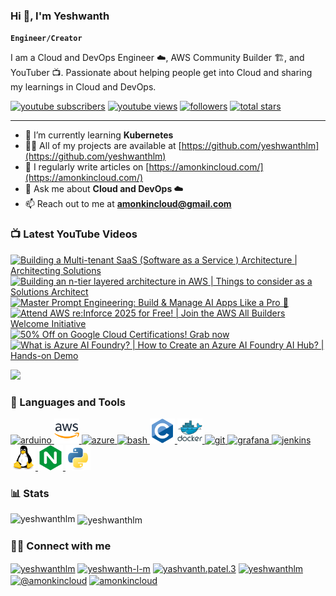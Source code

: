 ### Hi 👋, I'm Yeshwanth

**`Engineer/Creator`**

I am a Cloud and DevOps Engineer ☁️, AWS Community Builder 🏗️, and YouTuber 📺. Passionate about helping people get into Cloud and sharing my learnings in Cloud and DevOps.

   <p align="left">
      <a href="https://www.youtube.com/c/amonkincloud?sub_confirmation=1">
         <img alt="youtube subscribers" title="Subscribe to my YouTube channel" src="https://custom-icon-badges.demolab.com/youtube/channel/subscribers/UCwhERUcuzUCwr8x8mQ8zrcw?color=%23E05D44&label=SUBSCRIBE&logo=video&logoColor=white&style=for-the-badge&labelColor=CE4630"/></a> 
      <a href="https://www.youtube.com/c/amonkincloud">
         <img alt="youtube views" title="YouTube views" src="https://custom-icon-badges.demolab.com/youtube/channel/views/UCwhERUcuzUCwr8x8mQ8zrcw?color=%23E1AD0E&logo=eye&logoColor=white&style=for-the-badge&labelColor=C79600"/></a> 
      <a href="https://github.com/yeshwanthlm?tab=followers">
         <img alt="followers" title="Follow me on Github" src="https://custom-icon-badges.demolab.com/github/followers/yeshwanthlm?color=236ad3&labelColor=1155ba&style=for-the-badge&logo=person-add&label=Follow&logoColor=white"/></a>
      <a href="https://github.com/yeshwanthlm?tab=repositories&sort=stargazers">
         <img alt="total stars" title="Total stars on GitHub" src="https://custom-icon-badges.demolab.com/github/stars/yeshwanthlm?color=55960c&style=for-the-badge&labelColor=488207&logo=star"/></a>
   </p>

---

- 🌱 I’m currently learning **Kubernetes**
- 👨‍💻 All of my projects are available at [https://github.com/yeshwanthlm](https://github.com/yeshwanthlm)
- 📝 I regularly write articles on [https://amonkincloud.com/](https://amonkincloud.com/)
- 💬 Ask me about **Cloud and DevOps ☁️**
- 📫 Reach out to me at **amonkincloud@gmail.com**


### 📺 Latest YouTube Videos

<!-- BEGIN YOUTUBE-CARDS -->
[![Building a Multi-tenant SaaS (Software as a Service ) Architecture | Architecting Solutions](https://ytcards.demolab.com/?id=nMRCiHb2T70&title=Building+a+Multi-tenant+SaaS+%28Software+as+a+Service+%29+Architecture+%7C+Architecting+Solutions&lang=en&timestamp=1746191243&background_color=%230d1117&title_color=%23ffffff&stats_color=%23dedede&max_title_lines=1&width=250&border_radius=5 "Building a Multi-tenant SaaS (Software as a Service ) Architecture | Architecting Solutions")](https://www.youtube.com/watch?v=nMRCiHb2T70)
[![Building an n-tier layered architecture in AWS | Things to consider as a Solutions Architect](https://ytcards.demolab.com/?id=0Ozbe6XLQpk&title=Building+an+n-tier+layered+architecture+in+AWS+%7C+Things+to+consider+as+a+Solutions+Architect&lang=en&timestamp=1746102600&background_color=%230d1117&title_color=%23ffffff&stats_color=%23dedede&max_title_lines=1&width=250&border_radius=5 "Building an n-tier layered architecture in AWS | Things to consider as a Solutions Architect")](https://www.youtube.com/watch?v=0Ozbe6XLQpk)
[![Master Prompt Engineering: Build & Manage AI Apps Like a Pro 🚀](https://ytcards.demolab.com/?id=rjtnUItvZEY&title=Master+Prompt+Engineering%3A+Build+%26+Manage+AI+Apps+Like+a+Pro+%F0%9F%9A%80&lang=en&timestamp=1745238666&background_color=%230d1117&title_color=%23ffffff&stats_color=%23dedede&max_title_lines=1&width=250&border_radius=5 "Master Prompt Engineering: Build & Manage AI Apps Like a Pro 🚀")](https://www.youtube.com/watch?v=rjtnUItvZEY)
[![Attend AWS re:Inforce 2025 for Free! | Join the AWS All Builders Welcome Initiative](https://ytcards.demolab.com/?id=fak6FltY1Vo&title=Attend+AWS+re%3AInforce+2025+for+Free%21+%7C+Join+the+AWS+All+Builders+Welcome+Initiative&lang=en&timestamp=1743597041&background_color=%230d1117&title_color=%23ffffff&stats_color=%23dedede&max_title_lines=1&width=250&border_radius=5 "Attend AWS re:Inforce 2025 for Free! | Join the AWS All Builders Welcome Initiative")](https://www.youtube.com/watch?v=fak6FltY1Vo)
[![50% Off on Google Cloud Certifications! Grab now](https://ytcards.demolab.com/?id=BJg9Ad9LCFw&title=50%25+Off+on+Google+Cloud+Certifications%21+Grab+now&lang=en&timestamp=1740589950&background_color=%230d1117&title_color=%23ffffff&stats_color=%23dedede&max_title_lines=1&width=250&border_radius=5 "50% Off on Google Cloud Certifications! Grab now")](https://www.youtube.com/watch?v=BJg9Ad9LCFw)
[![What is Azure AI Foundry? | How to Create an Azure AI Foundry AI Hub? | Hands-on Demo](https://ytcards.demolab.com/?id=GJWhEQVy4sM&title=What+is+Azure+AI+Foundry%3F+%7C+How+to+Create+an+Azure+AI+Foundry+AI+Hub%3F+%7C+Hands-on+Demo&lang=en&timestamp=1737376219&background_color=%230d1117&title_color=%23ffffff&stats_color=%23dedede&max_title_lines=1&width=250&border_radius=5 "What is Azure AI Foundry? | How to Create an Azure AI Foundry AI Hub? | Hands-on Demo")](https://www.youtube.com/watch?v=GJWhEQVy4sM)
<!-- END YOUTUBE-CARDS -->

[<img src="https://custom-icon-badges.demolab.com/badge/-Subscribe%20For%20More-red?style=for-the-badge&logo=video&logoColor=white"/>](https://www.youtube.com/c/amonkincloud?sub_confirmation=1)

### 🧰 Languages and Tools

<p align="left"> <a href="https://www.arduino.cc/" target="_blank" rel="noreferrer"> <img src="https://cdn.worldvectorlogo.com/logos/arduino-1.svg" alt="arduino" width="40" height="40"/> </a> <a href="https://aws.amazon.com" target="_blank" rel="noreferrer"> <img src="https://raw.githubusercontent.com/devicons/devicon/master/icons/amazonwebservices/amazonwebservices-original-wordmark.svg" alt="aws" width="40" height="40"/> </a> <a href="https://azure.microsoft.com/en-in/" target="_blank" rel="noreferrer"> <img src="https://www.vectorlogo.zone/logos/microsoft_azure/microsoft_azure-icon.svg" alt="azure" width="40" height="40"/> </a> <a href="https://www.gnu.org/software/bash/" target="_blank" rel="noreferrer"> <img src="https://www.vectorlogo.zone/logos/gnu_bash/gnu_bash-icon.svg" alt="bash" width="40" height="40"/> </a> <a href="https://www.cprogramming.com/" target="_blank" rel="noreferrer"> <img src="https://raw.githubusercontent.com/devicons/devicon/master/icons/c/c-original.svg" alt="c" width="40" height="40"/> </a> <a href="https://www.docker.com/" target="_blank" rel="noreferrer"> <img src="https://raw.githubusercontent.com/devicons/devicon/master/icons/docker/docker-original-wordmark.svg" alt="docker" width="40" height="40"/> </a> <a href="https://git-scm.com/" target="_blank" rel="noreferrer"> <img src="https://www.vectorlogo.zone/logos/git-scm/git-scm-icon.svg" alt="git" width="40" height="40"/> </a> <a href="https://grafana.com" target="_blank" rel="noreferrer"> <img src="https://www.vectorlogo.zone/logos/grafana/grafana-icon.svg" alt="grafana" width="40" height="40"/> </a> <a href="https://www.jenkins.io" target="_blank" rel="noreferrer"> <img src="https://www.vectorlogo.zone/logos/jenkins/jenkins-icon.svg" alt="jenkins" width="40" height="40"/> </a> <a href="https://www.linux.org/" target="_blank" rel="noreferrer"> <img src="https://raw.githubusercontent.com/devicons/devicon/master/icons/linux/linux-original.svg" alt="linux" width="40" height="40"/> </a> <a href="https://www.nginx.com" target="_blank" rel="noreferrer"> <img src="https://raw.githubusercontent.com/devicons/devicon/master/icons/nginx/nginx-original.svg" alt="nginx" width="40" height="40"/> </a> <a href="https://www.python.org" target="_blank" rel="noreferrer"> <img src="https://raw.githubusercontent.com/devicons/devicon/master/icons/python/python-original.svg" alt="python" width="40" height="40"/> </a> </p>

### 📊 Stats
<p><img align="left" src="https://github-readme-stats.vercel.app/api/top-langs?username=yeshwanthlm&show_icons=true&locale=en&layout=compact" alt="yeshwanthlm" /></p>

<p>&nbsp;<img align="center" src="https://github-readme-stats.vercel.app/api?username=yeshwanthlm&show_icons=true&locale=en" alt="yeshwanthlm" /></p>

### 🏄‍♂️ Connect with me
   <p align="left">
   <a href="https://dev.to/yeshwanthlm" target="blank"><img align="center" src="https://raw.githubusercontent.com/rahuldkjain/github-profile-readme-generator/master/src/images/icons/Social/devto.svg" alt="yeshwanthlm" height="30" width="40" /></a>
   <a href="https://linkedin.com/in/yeshwanth-l-m" target="blank"><img align="center" src="https://raw.githubusercontent.com/rahuldkjain/github-profile-readme-generator/master/src/images/icons/Social/linked-in-alt.svg" alt="yeshwanth-l-m" height="30" width="40" /></a>
   <a href="https://fb.com/yashvanth.patel.3" target="blank"><img align="center" src="https://raw.githubusercontent.com/rahuldkjain/github-profile-readme-generator/master/src/images/icons/Social/facebook.svg" alt="yashvanth.patel.3" height="30" width="40" /></a>
   <a href="https://instagram.com/yeshwanthlm" target="blank"><img align="center" src="https://raw.githubusercontent.com/rahuldkjain/github-profile-readme-generator/master/src/images/icons/Social/instagram.svg" alt="yeshwanthlm" height="30" width="40" /></a>
   <a href="https://hashnode.com/@amonkincloud" target="blank"><img align="center" src="https://raw.githubusercontent.com/rahuldkjain/github-profile-readme-generator/master/src/images/icons/Social/hashnode.svg" alt="@amonkincloud" height="30" width="40" /></a>
   <a href="https://www.youtube.com/c/amonkincloud" target="blank"><img align="center" src="https://raw.githubusercontent.com/rahuldkjain/github-profile-readme-generator/master/src/images/icons/Social/youtube.svg" alt="amonkincloud" height="30" width="40" /></a>
   </p>
